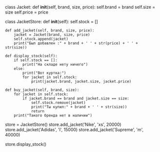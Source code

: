 class Jacket:
    def __init__(self, brand, size, price):
        self.brand = brand
        self.size = size
        self.price = price


class JacketStore:
    def __init__(self): 
        self.stock = []

    def add_jacket(self, brand, size, price):
        jacket = Jacket(brand, size, price)
        self.stock.append(jacket)
        print("Был добавлен :" + brand + ' ' + str(price) + ' ' + str(size))

    def display_stock(self):
        if self.stock == []:
            print("На складе нету ничего")
        else:
            print("Вот куртка:")
            for jacket in self.stock:
                print(jacket.brand, jacket.size, jacket.price)

    def buy_jacket(self, brand, size):
        for jacket in self.stock:
            if jacket.brand == brand and jacket.size == size:
                self.stock.remove(jacket)
                print("Ты купил:" + brand + ' ' + str(size))
                return
        print("Такого бренда нет в наличии")


store = JacketStore()
store.add_jacket('Nike', 'xs', 20000)
store.add_jacket('Adidas', 'l', 15000)
store.add_jacket('Supreme', 'm', 40000)

store.display_stock()
